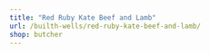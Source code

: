 ```yaml
---
title: "Red Ruby Kate Beef and Lamb"
url: /builth-wells/red-ruby-kate-beef-and-lamb/
shop: butcher
---
```

